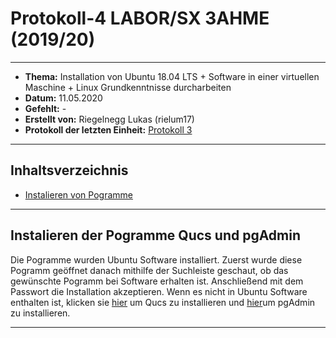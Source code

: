 # Protokoll-4 LABOR/SX 3AHME (2019/20)

---------------------------------------------------------------------------------------------

* **Thema:** Installation von Ubuntu 18.04 LTS + Software in einer virtuellen Maschine + Linux Grundkenntnisse durcharbeiten
* **Datum:** 11.05.2020
* **Gefehlt:** -
* **Erstellt von:** Riegelnegg Lukas (rielum17)
* **Protokoll der letzten Einheit:** [Protokoll 3](https://github.com/HTLMechatronics/m17-3ahme-la1-sx/blob/rielum17/Protokoll/protokoll-3_rielum17_2020-05-04.md)
----------------------------------------------------------------------------------------------

## Inhaltsverzeichnis 

 * [Instalieren von Pogramme](#instalieren-der-Pogramme-Qucs-und-pgAdmin)

--------------------------------------------------------------------------------------------------

## Instalieren der Pogramme Qucs und pgAdmin
Die Pogramme wurden Ubuntu Software installiert.
 Zuerst wurde diese Pogramm geöffnet danach mithilfe der Suchleiste geschaut, ob das gewünschte Pogramm bei Software erhalten ist.
 Anschließend mit dem Passwort die Installation akzeptieren.
 Wenn es nicht in Ubuntu Software enthalten ist, klicken sie [hier](http://opencircuitinstitute.org/content/installing-qucs) um Qucs zu installieren und [hier](https://linuxhint.com/install-pgadmin4-ubuntu/)um pgAdmin zu installieren.
 
-----------------------------------------------------------------------------------------------------------------------
